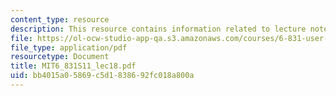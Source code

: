 ```yaml
---
content_type: resource
description: This resource contains information related to lecture notes.
file: https://ol-ocw-studio-app-qa.s3.amazonaws.com/courses/6-831-user-interface-design-and-implementation-spring-2011/bb4015a05869c5d1838692fc018a800a_MIT6_831S11_lec18.pdf
file_type: application/pdf
resourcetype: Document
title: MIT6_831S11_lec18.pdf
uid: bb4015a0-5869-c5d1-8386-92fc018a800a
---
```

